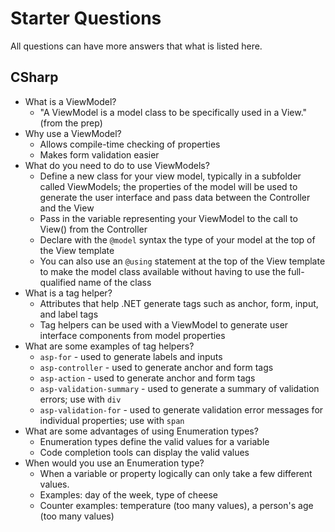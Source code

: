 # Starter Questions

All questions can have more answers that what is listed here.

## CSharp

* What is a ViewModel?
  * "A ViewModel is a model class to be specifically used in a View." (from the prep)
* Why use a ViewModel?
  * Allows compile-time checking of properties
  * Makes form validation easier
* What do you need to do to use ViewModels?
  * Define a new class for your view model, typically in a subfolder called ViewModels; the properties of the model will be used to generate the user interface and pass data between the Controller and the View
  * Pass in the variable representing your ViewModel to the call to View() from the Controller
  * Declare with the `@model` syntax the type of your model at the top of the View template 
  * You can also use an `@using` statement  at the top of the View template to make the model class available without having to use the full-qualified name of the class
* What is a tag helper?
  * Attributes that help .NET generate tags such as anchor, form, input, and label tags
  * Tag helpers can be used with a ViewModel to generate user interface components from model properties
* What are some examples of tag helpers?
  * `asp-for` - used to generate labels and inputs
  * `asp-controller` - used to generate anchor and form tags
  * `asp-action` - used to generate anchor and form tags
  * `asp-validation-summary` - used to generate a summary of validation errors; use with `div`
  * `asp-validation-for` - used to generate validation error messages for individual properties; use with `span`
* What are some advantages of using Enumeration types?
  * Enumeration types define the valid values for a variable
  * Code completion tools can display the valid values
* When would you use an Enumeration type?
  * When a variable or property logically can only take a few different values.
  * Examples: day of the week, type of cheese
  * Counter examples: temperature (too many values), a person's age (too many values)
